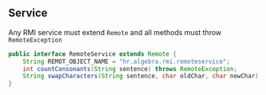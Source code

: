## Service
Any RMI service must extend `Remote` and all methods must throw `RemoteException`
```java
public interface RemoteService extends Remote {
	String REMOT_OBJECT_NAME = "hr.algebra.rmi.remoteservice";
	int countConsonants(String sentence) throws RemoteException;
	String swapCharacters(String sentence, char oldChar, char newChar) throws RemoteException;
}
```

